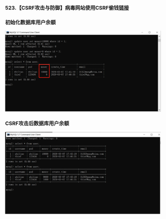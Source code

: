 ### 523.【CSRF攻击与防御】病毒网站使用CSRF偷钱[链接](http://wangkaixiang.cn/python-flask/di-shi-liu-zhang-ff1a-csrf-gong-ji.html)

### 初始化数据库用户余额
![avatar](../assets/98.png)

### CSRF攻击后数据库用户余额
![avatar](../assets/99.png)